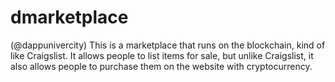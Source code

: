 # dmarketplace

(@dappunivercity)
This is a marketplace that runs on the blockchain, kind of like Craigslist. It allows people to list items for sale, but unlike Craigslist, it also allows people to purchase them on the website with cryptocurrency.
